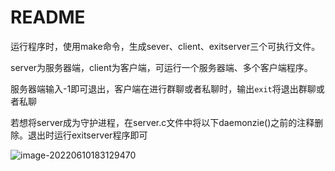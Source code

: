 # README

运行程序时，使用make命令，生成sever、client、exitserver三个可执行文件。

server为服务器端，client为客户端，可运行一个服务器端、多个客户端程序。

服务器端输入-1即可退出，客户端在进行群聊或者私聊时，输出`exit`将退出群聊或者私聊

若想将server成为守护进程，在server.c文件中将以下daemonzie()之前的注释删除。退出时运行exitserver程序即可

![image-20220610183129470](https://i0.hdslb.com/bfs/album/5e1344771128028e20e7a1c92f12f51f112d042c.png)